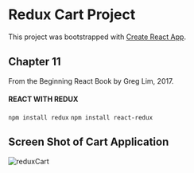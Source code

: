 # Redux Cart Project

This project was bootstrapped with [Create React App](https://github.com/facebook/create-react-app).

## Chapter 11 

From the Beginning React Book by Greg Lim, 2017. 

#### REACT WITH REDUX
` npm install redux `
` npm install react-redux `

## Screen Shot of Cart Application

![reduxCart](https://user-images.githubusercontent.com/83961643/144836601-a927e72c-a142-4a57-8d6d-90a3ed09113c.jpeg)
